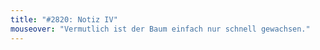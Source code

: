 ```yaml
---
title: "#2820: Notiz IV"
mouseover: "Vermutlich ist der Baum einfach nur schnell gewachsen."
---
```


